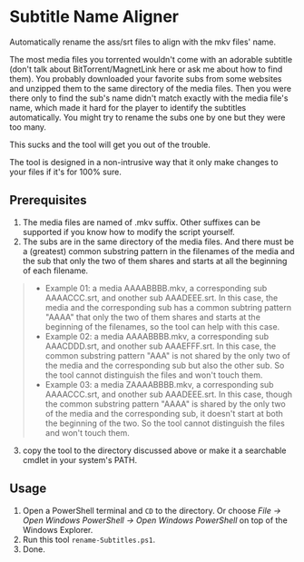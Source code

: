 # Subtitle Name Aligner 

Automatically rename the ass/srt files to align with the mkv files' name.

The most media files you torrented wouldn't come with an adorable subtitle (don't talk about BitTorrent/MagnetLink here or ask me about how to find them). You probably downloaded your favorite subs from some websites and unzipped them to the same directory of the media files. Then you were there only to find the sub's name didn't match exactly with the media file's name, which made it hard for the player to identify the subtitles automatically. You might try to rename the subs one by one but they were too many.

This sucks and the tool will get you out of the trouble.

The tool is designed in a non-intrusive way that it only make changes to your files if it's for 100% sure.

## Prerequisites
1. The media files are named of .mkv suffix. Other suffixes can be supported if you know how to modify the script yourself.
2. The subs are in the same directory of the media files. And there must be a (greatest) common substring pattern in the filenames of the media and the sub that only the two of them shares and starts at all the beginning of each filename. 
> + Example 01: a media AAAABBBB.mkv, a corresponding sub AAAACCC.srt, and onother sub AAADEEE.srt. In this case, the media and the corresponding sub has a common subtring pattern "AAAA" that only the two of them shares and starts at the beginning of the filenames, so the tool can help with this case.
> + Example 02: a media AAAABBBB.mkv, a corresponding sub AAACDDD.srt, and onother sub AAAEFFF.srt. In this case, the common substring pattern "AAA" is not shared by the only two of the media and the corresponding sub but also the other sub. So the tool cannot distinguish the files and won't touch them.
> + Example 03: a media ZAAAABBBB.mkv, a corresponding sub AAAACCC.srt, and onother sub AAADEEE.srt. In this case, though the common substring pattern "AAAA" is shared by the only two of the media and the corresponding sub, it doesn't start at both the beginning of the two. So the tool cannot distinguish the files and won't touch them.
3. copy the tool to the directory discussed above or make it a searchable cmdlet in your system's PATH.

## Usage
1. Open a PowerShell terminal and `CD` to the directory. Or choose *File -> Open Windows PowerShell -> Open Windows PowerShell* on top of the Windows Explorer.
2. Run this tool `rename-Subtitles.ps1`.
3. Done.
